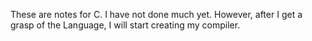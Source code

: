 These are notes for C. I have not done much yet. However, after I get a grasp of the Language, I will start creating my compiler.